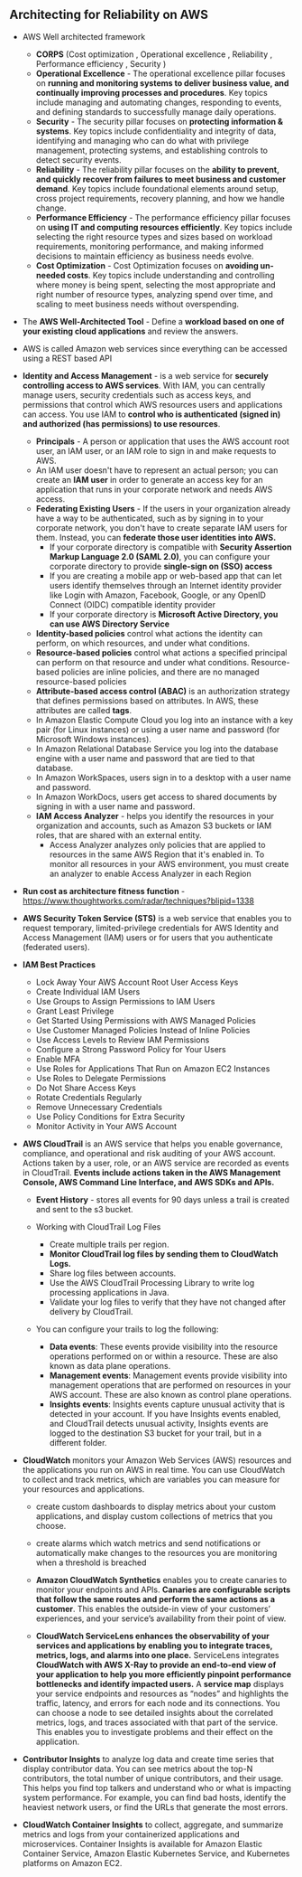 ## Architecting for Reliability on AWS
* AWS Well architected framework 
  * **CORPS** (Cost optimization , Operational excellence , Reliability , Performance efficiency , Security ) 
  * **Operational Excellence** - The operational excellence pillar focuses on **running and monitoring systems to deliver business value, and continually improving processes and procedures**. Key topics include managing and automating changes, responding to events, and defining standards to successfully manage daily operations.
  * **Security** - The security pillar focuses on **protecting information & systems**. Key topics include confidentiality and integrity of data, identifying and managing who can do what with privilege management, protecting systems, and establishing controls to detect security events.
  * **Reliability** - The reliability pillar focuses on the **ability to prevent, and quickly recover from failures to meet business and customer demand**. Key topics include foundational elements around setup, cross project requirements, recovery planning, and how we handle change.
  * **Performance Efficiency** - The performance efficiency pillar focuses on **using IT and computing resources efficiently**. Key topics include selecting the right resource types and sizes based on workload requirements, monitoring performance, and making informed decisions to maintain efficiency as business needs evolve.
  * **Cost Optimization** - Cost Optimization focuses on **avoiding un-needed costs**. Key topics include understanding and controlling where money is being spent, selecting the most appropriate and right number of resource types, analyzing spend over time, and scaling to meet business needs without overspending.
* The **AWS Well-Architected Tool** - Define a **workload based on one of your existing cloud applications** and review the answers.
* AWS is called Amazon web services since everything can be accessed using a REST based API 


* **Identity and Access Management** - is a web service for **securely controlling access to AWS services**. With IAM, you can centrally manage users, security credentials such as access keys, and permissions that control which AWS resources users and applications can access. You use IAM to **control who is authenticated (signed in) and authorized (has permissions) to use resources**.
  * **Principals** - A person or application that uses the AWS account root user, an IAM user, or an IAM role to sign in and make requests to AWS.
  * An IAM user doesn't have to represent an actual person; you can create an **IAM user** in order to generate an access key for an application that runs in your corporate network and needs AWS access.
  * **Federating Existing Users** - If the users in your organization already have a way to be authenticated, such as by signing in to your corporate network, you don't have to create separate IAM users for them. Instead, you can **federate those user identities into AWS.**
    * If your corporate directory is compatible with **Security Assertion Markup Language 2.0 (SAML 2.0)**, you can configure your corporate directory to provide **single-sign on (SSO) access**
    * If you are creating a mobile app or web-based app that can let users identify themselves through an Internet identity provider like Login with Amazon, Facebook, Google, or any OpenID Connect (OIDC) compatible identity provider
    * If your corporate directory is **Microsoft Active Directory, you can use AWS Directory Service**
  * **Identity-based policies** control what actions the identity can perform, on which resources, and under what conditions.
  * **Resource-based policies** control what actions a specified principal can perform on that resource and under what conditions. Resource-based policies are inline policies, and there are no managed resource-based policies
  * **Attribute-based access control (ABAC)** is an authorization strategy that defines permissions based on attributes. In AWS, these attributes are called **tags**.
  * In Amazon Elastic Compute Cloud you log into an instance with a key pair (for Linux instances) or using a user name and password (for Microsoft Windows instances).
  * In Amazon Relational Database Service you log into the database engine with a user name and password that are tied to that database.
  * In Amazon WorkSpaces, users sign in to a desktop with a user name and password.
  * In Amazon WorkDocs, users get access to shared documents by signing in with a user name and password.
  * **IAM Access Analyzer** - helps you identify the resources in your organization and accounts, such as Amazon S3 buckets or IAM roles, that are shared with an external entity.
    * Access Analyzer analyzes only policies that are applied to resources in the same AWS Region that it's enabled in. To monitor all resources in your AWS environment, you must create an analyzer to enable Access Analyzer in each Region
 
 * **Run cost as architecture fitness function** - https://www.thoughtworks.com/radar/techniques?blipid=1338
 
  * **AWS Security Token Service (STS)** is a web service that enables you to request temporary, limited-privilege credentials for AWS Identity and Access Management (IAM) users or for users that you authenticate (federated users).
 
  * **IAM Best Practices**
    * Lock Away Your AWS Account Root User Access Keys
    * Create Individual IAM Users
    * Use Groups to Assign Permissions to IAM Users
    * Grant Least Privilege
    * Get Started Using Permissions with AWS Managed Policies
    * Use Customer Managed Policies Instead of Inline Policies
    * Use Access Levels to Review IAM Permissions
    * Configure a Strong Password Policy for Your Users
    * Enable MFA
    * Use Roles for Applications That Run on Amazon EC2 Instances
    * Use Roles to Delegate Permissions
    * Do Not Share Access Keys
    * Rotate Credentials Regularly
    * Remove Unnecessary Credentials
    * Use Policy Conditions for Extra Security
    * Monitor Activity in Your AWS Account

* **AWS CloudTrail** is an AWS service that helps you enable governance, compliance, and operational and risk auditing of your AWS account. Actions taken by a user, role, or an AWS service are recorded as events in CloudTrail. **Events include actions taken in the AWS Management Console, AWS Command Line Interface, and AWS SDKs and APIs.**
  * **Event History** - stores all events for 90 days unless a trail is created and sent to the s3 bucket.

  * Working with CloudTrail Log Files
     * Create multiple trails per region.
     * **Monitor CloudTrail log files by sending them to CloudWatch Logs.**
     * Share log files between accounts.
     * Use the AWS CloudTrail Processing Library to write log processing applications in Java.
     * Validate your log files to verify that they have not changed after delivery by CloudTrail.
   
   * You can configure your trails to log the following:
     * **Data events**: These events provide visibility into the resource operations performed on or within a resource. These are also known as data plane operations.
     * **Management events**: Management events provide visibility into management operations that are performed on resources in your AWS account. These are also known as control plane operations. 
     * **Insights events**: Insights events capture unusual activity that is detected in your account. If you have Insights events enabled, and CloudTrail detects unusual activity, Insights events are logged to the destination S3 bucket for your trail, but in a different folder. 
   
* **CloudWatch** monitors your Amazon Web Services (AWS) resources and the applications you run on AWS in real time. You can use CloudWatch to collect and track metrics, which are variables you can measure for your resources and applications.
  * create custom dashboards to display metrics about your custom applications, and display custom collections of metrics that you choose.
  * create alarms which watch metrics and send notifications or automatically make changes to the resources you are monitoring when a threshold is breached
  
  * **Amazon CloudWatch Synthetics** enables you to create canaries to monitor your endpoints and APIs. **Canaries are configurable scripts that follow the same routes and perform the same actions as a customer**. This enables the outside-in view of your customers’ experiences, and your service’s availability from their point of view.
  
  * **CloudWatch ServiceLens enhances the observability of your services and applications by enabling you to integrate traces, metrics, logs, and alarms into one place.** ServiceLens integrates **CloudWatch with AWS X-Ray to provide an end-to-end view of your application to help you more efficiently pinpoint performance bottlenecks and identify impacted users.** A **service map** displays your service endpoints and resources as “nodes” and highlights the traffic, latency, and errors for each node and its connections. You can choose a node to see detailed insights about the correlated metrics, logs, and traces associated with that part of the service. This enables you to investigate problems and their effect on the application.

 * **Contributor Insights** to analyze log data and create time series that display contributor data. You can see metrics about the top-N contributors, the total number of unique contributors, and their usage. This helps you find top talkers and understand who or what is impacting system performance. For example, you can find bad hosts, identify the heaviest network users, or find the URLs that generate the most errors.
 
 *  **CloudWatch Container Insights** to collect, aggregate, and summarize metrics and logs from your containerized applications and microservices. Container Insights is available for Amazon Elastic Container Service, Amazon Elastic Kubernetes Service, and Kubernetes platforms on Amazon EC2.
 


   
